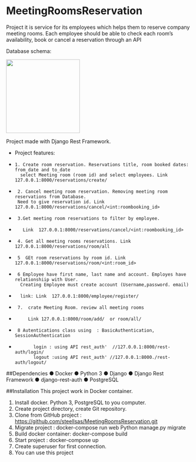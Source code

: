 # MeetingRoomsReservation
Project it is service for its employees which helps them to reserve company
meeting rooms. Each employee should be able to check each
room’s availability, book or cancel a reservation through an API

 Database schema:

 <img height="200" src="C:\my porfolio\MeetingRoomsReservation\Document\MeetingRoom reservations.png" width="200"/>  

Project made with Django Rest Framework. 
 * Project features: 

 *     1. Create room reservation. Reservations title, room booked dates: from_date and to_date
         select Meeting room (room id) and select employees. Link  127.0.0.1:8000/reservations/create/
 * 
        2. Cancel meeting room reservation. Removing meeting room reservations from Database.
        Need to give reservation id. Link  127.0.0.1:8000/reservations/cancel/<int:roombooking_id>
 *      3.Get meeting room reservations to filter by employee.
 *        Link  127.0.0.1:8000/reservations/cancel/<int:roombooking_id>
 *      4. Get all meeting rooms reservations. Link  127.0.0.1:8000/reservations/room/all
 *      5  GEt room reservations by room id. Link  127.0.0.1:8000/reservations/room/<int:room_id>
 *      6 Employee have first name, last name and account. Employes have relationshiip with User.
         Creating Employee must create account (Username,password. email)
 *       link: Link  127.0.0.1:8000/employee/register/
 *      7.  crate Meeting Room. review all meeting rooms 
 *          Link 127.0.0.1:8000/room/add/  or room/all/
 *      8 Autentications class using  : BasicAuthentication, SessionAuthentication
 *            login : using API rest_auth'  //127.0.0.1:8000/rest-auth/login/
              logout :using API rest_auth' //127.0.0.1:8000./rest-auth/logout/
        
##Dependencies
● Docker 
● Python 3
● Django
● Django Rest Framework
● django-rest-auth
● PostgreSQL

##Installation
This project work in Docker container. 
  1. Install docker. Python 3, PostgreSQL to you computer.
  2. Create project directory, create Git repository. 
  3. Clone from GitHub  project : https://github.com/steellsas/MeetingRoomsReservation.git
  4. Migrate project : docker-compose run web Python manage.py migrate
  5. Build docker container: docker-compose build
  6. Start project : docker-compose up
  7. Create superuser for first connection.
  8. You can use this project


